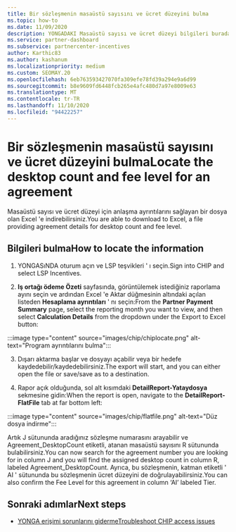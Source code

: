 ```yaml
---
title: Bir sözleşmenin masaüstü sayısını ve ücret düzeyini bulma
ms.topic: how-to
ms.date: 11/09/2020
description: YONGADAKI Masaüstü sayısı ve ücret düzeyi bilgileri burada yer alır.
ms.service: partner-dashboard
ms.subservice: partnercenter-incentives
author: Karthic83
ms.author: kashanum
ms.localizationpriority: medium
ms.custom: SEOMAY.20
ms.openlocfilehash: 6eb763593427070fa309efe78fd39a294e9a6d99
ms.sourcegitcommit: b8e9609fd6448fcb265e4afc480d7a97e8009e63
ms.translationtype: MT
ms.contentlocale: tr-TR
ms.lasthandoff: 11/10/2020
ms.locfileid: "94422257"
---
```

# <a name="locate-the-desktop-count-and-fee-level-for-an-agreement"></a><span data-ttu-id="87032-103">Bir sözleşmenin masaüstü sayısını ve ücret düzeyini bulma</span><span class="sxs-lookup"><span data-stu-id="87032-103">Locate the desktop count and fee level for an agreement</span></span>

<span data-ttu-id="87032-104">Masaüstü sayısı ve ücret düzeyi için anlaşma ayrıntılarını sağlayan bir dosya olan Excel 'e indirebilirsiniz.</span><span class="sxs-lookup"><span data-stu-id="87032-104">You are able to download to Excel, a file providing agreement details for desktop count and fee level.</span></span>

## <a name="how-to-locate-the-information"></a><span data-ttu-id="87032-105">Bilgileri bulma</span><span class="sxs-lookup"><span data-stu-id="87032-105">How to locate the information</span></span>

1. <span data-ttu-id="87032-106">YONGASıNDA oturum açın ve LSP teşvikleri ' ı seçin.</span><span class="sxs-lookup"><span data-stu-id="87032-106">Sign into CHIP and select LSP Incentives.</span></span>

2. <span data-ttu-id="87032-107">**Iş ortağı ödeme Özeti** sayfasında, görüntülemek istediğiniz raporlama ayını seçin ve ardından Excel 'e Aktar düğmesinin altındaki açılan listeden **Hesaplama ayrıntıları** ' nı seçin:</span><span class="sxs-lookup"><span data-stu-id="87032-107">From the **Partner Payment Summary** page, select the reporting month you want to view, and then select **Calculation Details** from the dropdown under the Export to Excel button:</span></span>

:::image type="content" source="images/chip/chiplocate.png" alt-text="Program ayrıntılarını bulma":::

3. <span data-ttu-id="87032-109">Dışarı aktarma başlar ve dosyayı açabilir veya bir hedefe kaydedebilir/kaydedebilirsiniz.</span><span class="sxs-lookup"><span data-stu-id="87032-109">The export will start, and you can either open the file or save/save as to a destination.</span></span>

4. <span data-ttu-id="87032-110">Rapor açık olduğunda, sol alt kısımdaki **DetailReport-Yataydosya** sekmesine gidin:</span><span class="sxs-lookup"><span data-stu-id="87032-110">When the report is open, navigate to the **DetailReport-FlatFile** tab at far bottom left:</span></span>

:::image type="content" source="images/chip/flatfile.png" alt-text="Düz dosya indirme":::

<span data-ttu-id="87032-112">Artık J sütununda aradığınız sözleşme numarasını arayabilir ve Agreement_DesktopCount etiketli, atanan masaüstü sayısını R sütununda bulabilirsiniz.</span><span class="sxs-lookup"><span data-stu-id="87032-112">You can now search for the agreement number you are looking for in column J and you will find the assigned desktop count in column R, labeled Agreement_DesktopCount.</span></span> <span data-ttu-id="87032-113">Ayrıca, bu sözleşmenin, katman etiketli ' AI ' sütununda bu sözleşmenin ücret düzeyini de doğrulayabilirsiniz.</span><span class="sxs-lookup"><span data-stu-id="87032-113">You can also confirm the Fee Level for this agreement in column ‘AI’ labeled Tier.</span></span>

## <a name="next-steps"></a><span data-ttu-id="87032-114">Sonraki adımlar</span><span class="sxs-lookup"><span data-stu-id="87032-114">Next steps</span></span>

- [<span data-ttu-id="87032-115">YONGA erişimi sorunlarını giderme</span><span class="sxs-lookup"><span data-stu-id="87032-115">Troubleshoot CHIP access issues</span></span>](chip-access-trouble.md)
